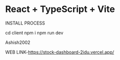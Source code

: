 # React + TypeScript + Vite

INSTALL PROCESS

cd client
npm i 
npm run dev


Ashish2002

WEB LINK-https://stock-dashboard-2idu.vercel.app/



